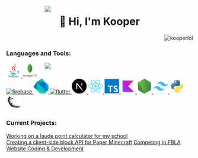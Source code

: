 
[<img align="right" width="400" src="https://github-readme-stats.vercel.app/api?username=kooperlol&show_icons=true"/>](https://github.com/kooperlol/)
<h1 align="center">👋 Hi, I'm Kooper</h1>

<p align="right"> <img src="https://komarev.com/ghpvc/?username=kooperlol&label=Profile%20views&color=0e75b6&style=flat-square" alt="kooperlol" /> </p>

<h3 align="left">Languages and Tools:</h3>

[<img align="right" width="400" src="https://lanyard.cnrad.dev/api/320957614521581568"/>](https://discord.com/users/320957614521581568)

<p align="left"> 
  <a href="https://www.java.com" target="_blank"> <img src="https://raw.githubusercontent.com/devicons/devicon/master/icons/java/java-original.svg" alt="java" width="40" height="40"/> </a> 
  <a href="https://www.mongodb.com/" target="_blank"> <img src="https://raw.githubusercontent.com/devicons/devicon/master/icons/mongodb/mongodb-original-wordmark.svg" alt="mongodb" width="40" height="40"/> </a>
  <a href="https://firebase.google.com/" target="_blank"> <img src="https://cdn.jsdelivr.net/gh/devicons/devicon/icons/firebase/firebase-plain.svg" alt="firebase" width="40" height="40"/> </a> 
    <a href="https://dart.dev/" target="_blank"> <img src="https://github.com/devicons/devicon/blob/v2.15.1/icons/dart/dart-original.svg" alt="dart" width="40" height="40"/> </a> 
  <a href="https://flutter.dev/" target="_blank"> <img src="https://cdn.jsdelivr.net/gh/devicons/devicon/icons/flutter/flutter-original.svg" alt="flutter" width="40" height="40"/> </a> 
    <a href="https://nextjs.org/" target="_blank"> <img src="https://github.com/devicons/devicon/blob/v2.15.1/icons/nextjs/nextjs-original.svg" alt="next.js" width="40" height="40"/> </a> 
      <a href="https://react.dev/" target="_blank"> <img src="https://github.com/devicons/devicon/blob/v2.15.1/icons/react/react-original.svg" alt="react" width="40" height="40"/> </a> 
    <a href="https://www.typescriptlang.org/" target="_blank"> <img src="https://github.com/devicons/devicon/blob/v2.15.1/icons/typescript/typescript-original.svg" alt="typescript" width="40" height="40"/> </a> 
    <a href="https://kotlinlang.org/" target="_blank"> <img src="https://github.com/devicons/devicon/blob/v2.15.1/icons/kotlin/kotlin-original.svg" alt="kotlin" width="40" height="40"/> </a> 
      <a href="https://nodejs.org/en/" target="_blank"> <img src="https://github.com/devicons/devicon/blob/v2.15.1/icons/nodejs/nodejs-original.svg" alt="node.js" width="40" height="40"/> </a> 
        <a href="https://tailwindcss.com/" target="_blank"> <img src="https://github.com/devicons/devicon/blob/v2.15.1/icons/tailwindcss/tailwindcss-plain.svg" alt="tailwind" width="40" height="40"/> </a> 
          <a href="https://www.python.org/" target="_blank"> <img src="https://github.com/devicons/devicon/blob/v2.15.1/icons/python/python-original.svg" alt="python" width="40" height="40"/> </a> 
          <a href="https://flask.palletsprojects.com/en/3.0.x/" target="_blank"> <img src="https://github.com/devicons/devicon/blob/v2.15.1/icons/flask/flask-original.svg" alt="flask" width="40" height="40"/></a> 
</p>

<h3 align="left">Current Projects:</h3>

<p align="left">
  <a href="https://github.com/Kooperlol/mhslaude">Working on a laude point calculator for my school</a><br>
  <a href="https://github.com/Kooperlol/ghostcore">Creating a client-side block API for Paper Minecraft</a>
  <a href="https://github.com/Kooperlol/nexadb">Competing in FBLA Website Coding & Development</a>
</p>
